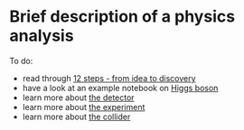# Brief description of a physics analysis

To do:

- read through [12 steps - from idea to discovery](https://home.cern/science/physics/12-steps-idea-discovery)
- have a look at an example notebook on [Higgs boson](https://mybinder.org/v2/gh/cms-opendata-education/cms-jupyter-materials-english/HEAD?filepath=Exercises-with-open-data%2FAdvanced%2FHunting-the-Higgs-4leptons.ipynb)
- learn more about [the detector](https://cms.cern/detector)
- learn more about [the experiment](https://home.cern/science/experiments/cms)
- learn more about [the collider](https://home.cern/science/accelerators/large-hadron-collider)
